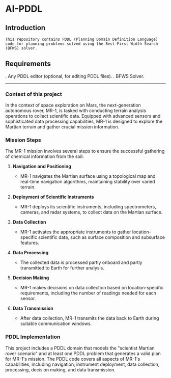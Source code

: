 # AI-PDDL
## Introduction
    This repository contains PDDL (Planning Domain Definition Language) code for planning problems solved using the Best-First Width Search (BFWS) solver.

## Requirements
  . Any PDDL editor (optional, for editing PDDL files).
  . BFWS Solver.

---

### Context of this project
In the context of space exploration on Mars, the next-generation autonomous rover, MR-1, is tasked with conducting terrain analysis operations to collect scientific data. Equipped with advanced sensors and sophisticated data processing capabilities, MR-1 is designed to explore the Martian terrain and gather crucial mission information.

### Mission Steps
The MR-1 mission involves several steps to ensure the successful gathering of chemical information from the soil:

1. **Navigation and Positioning**
   - MR-1 navigates the Martian surface using a topological map and real-time navigation algorithms, maintaining stability over varied terrain.

2. **Deployment of Scientific Instruments**
   - MR-1 deploys its scientific instruments, including spectrometers, cameras, and radar systems, to collect data on the Martian surface.

3. **Data Collection**
   - MR-1 activates the appropriate instruments to gather location-specific scientific data, such as surface composition and subsurface features.

4. **Data Processing**
   - The collected data is processed partly onboard and partly transmitted to Earth for further analysis.

5. **Decision Making**
   - MR-1 makes decisions on data collection based on location-specific requirements, including the number of readings needed for each sensor.

6. **Data Transmission**
   - After data collection, MR-1 transmits the data back to Earth during suitable communication windows.

### PDDL Implementation
This project includes a PDDL domain that models the "scientist Martian rover scenario" and at least one PDDL problem that generates a valid plan for MR-1's mission. The PDDL code covers all aspects of MR-1's capabilities, including navigation, instrument deployment, data collection, processing, decision making, and data transmission.
